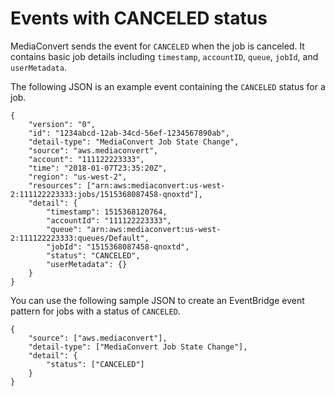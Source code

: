 # Events with CANCELED status<a name="ev_status_canceled"></a>

MediaConvert sends the event for `CANCELED` when the job is canceled\. It contains basic job details including `timestamp`, `accountID`, `queue`, `jobId`, and `userMetadata`\.

The following JSON is an example event containing the `CANCELED` status for a job\.

```
{
    "version": "0",
    "id": "1234abcd-12ab-34cd-56ef-1234567890ab",
    "detail-type": "MediaConvert Job State Change",
    "source": "aws.mediaconvert",
    "account": "111122223333",
    "time": "2018-01-07T23:35:20Z",
    "region": "us-west-2",
    "resources": ["arn:aws:mediaconvert:us-west-2:111122223333:jobs/1515368087458-qnoxtd"],
    "detail": {
        "timestamp": 1515368120764,
        "accountId": "111122223333",
        "queue": "arn:aws:mediaconvert:us-west-2:111122223333:queues/Default",
        "jobId": "1515368087458-qnoxtd",
        "status": "CANCELED",
        "userMetadata": {}
    }
}
```

You can use the following sample JSON to create an EventBridge event pattern for jobs with a status of `CANCELED`\.

```
{
    "source": ["aws.mediaconvert"],
    "detail-type": ["MediaConvert Job State Change"],
    "detail": {
        "status": ["CANCELED"]
    }
}
```